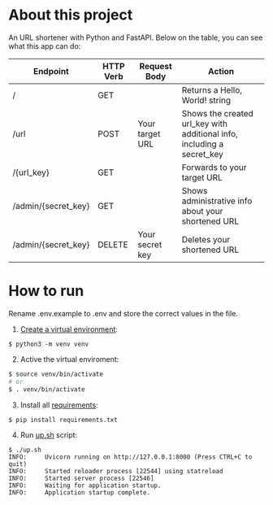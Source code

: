 # About this project

An URL shortener with Python and FastAPI. Below on the table, you can see what this app can do:

| Endpoint            | HTTP Verb | Request Body    | Action                                                                 |
| ------------------- | --------- | --------------- | ---------------------------------------------------------------------- |
| /                   | GET       |                 | Returns a Hello, World! string                                         |
| /url                | POST      | Your target URL | Shows the created url_key with additional info, including a secret_key |
| /{url_key}          | GET       |                 | Forwards to your target URL                                            |
| /admin/{secret_key} | GET       |                 | Shows administrative info about your shortened URL                     |
| /admin/{secret_key} | DELETE    | Your secret key | Deletes your shortened URL                                             |

# How to run

Rename .env.example to .env and store the correct values in the file.

1. [Create a virtual environment](https://docs.python.org/3/library/venv.html):

```
$ python3 -m venv venv
```

2. Active the virtual enviroment:

```bash
$ source venv/bin/activate
# or
$ . venv/bin/activate
```

3. Install all [requirements](/requirements.txt):

```
$ pip install requirements.txt
```

4. Run [up.sh](/up.sh) script:

```
$ ./up.sh
INFO:     Uvicorn running on http://127.0.0.1:8000 (Press CTRL+C to quit)
INFO:     Started reloader process [22544] using statreload
INFO:     Started server process [22546]
INFO:     Waiting for application startup.
INFO:     Application startup complete.
```
